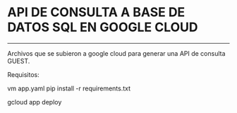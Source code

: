 # API DE CONSULTA A BASE DE DATOS SQL EN GOOGLE CLOUD
--------
Archivos que se subieron a google cloud para generar una API de consulta GUEST.


Requisitos:



vm app.yaml
pip install -r requirements.txt

gcloud app deploy